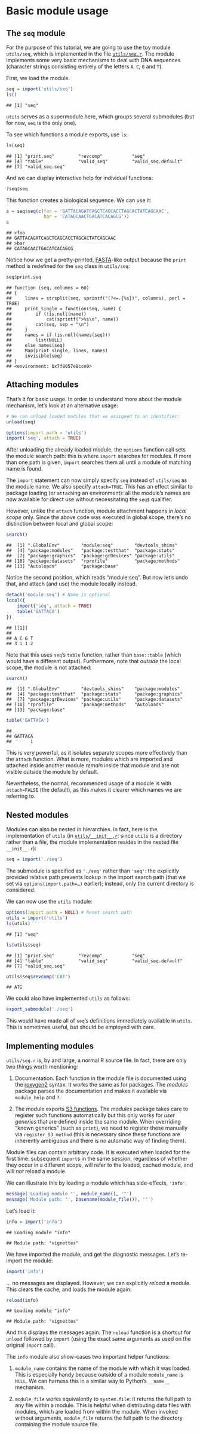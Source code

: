 Basic module usage
==================

The `seq` module
----------------

For the purpose of this tutorial, we are going to use the toy module
`utils/seq`, which is implemented in the file
[`utils/seq.r`](utils/seq.r). The module implements some very basic
mechanisms to deal with DNA sequences (character strings consisting
entirely of the letters `A`, `C`, `G` and `T`).

First, we load the module.

``` r
seq = import('utils/seq')
ls()
```

    ## [1] "seq"

`utils` serves as a supermodule here, which groups several submodules
(but for now, `seq` is the only one).

To see which functions a module exports, use `ls`:

``` r
ls(seq)
```

    ## [1] "print.seq"         "revcomp"           "seq"              
    ## [4] "table"             "valid_seq"         "valid_seq.default"
    ## [7] "valid_seq.seq"

And we can display interactive help for individual functions:

``` r
?seq$seq
```

This function creates a biological sequence. We can use it:

``` r
s = seq$seq(c(foo = 'GATTACAGATCAGCTCAGCACCTAGCACTATCAGCAAC',
              bar = 'CATAGCAACTGACATCACAGCG'))
s
```

    ## >foo
    ## GATTACAGATCAGCTCAGCACCTAGCACTATCAGCAAC
    ## >bar
    ## CATAGCAACTGACATCACAGCG

Notice how we get a pretty-printed,
[FASTA](http://en.wikipedia.org/wiki/FASTA_format)-like output because
the `print` method is redefined for the `seq` class in `utils/seq`:

``` r
seq$print.seq
```

    ## function (seq, columns = 60) 
    ## {
    ##     lines = strsplit(seq, sprintf("(?<=.{%s})", columns), perl = TRUE)
    ##     print_single = function(seq, name) {
    ##         if (!is.null(name)) 
    ##             cat(sprintf(">%s\n", name))
    ##         cat(seq, sep = "\n")
    ##     }
    ##     names = if (is.null(names(seq))) 
    ##         list(NULL)
    ##     else names(seq)
    ##     Map(print_single, lines, names)
    ##     invisible(seq)
    ## }
    ## <environment: 0x7f8057e8cce0>

Attaching modules
-----------------

That’s it for basic usage. In order to understand more about the module
mechanism, let’s look at an alternative usage:

``` r
# We can unload loaded modules that we assigned to an identifier:
unload(seq)

options(import.path = 'utils')
import('seq', attach = TRUE)
```

After unloading the already loaded module, the `options` function call
sets the module search path: this is where `import` searches for
modules. If more than one path is given, `import` searches them all
until a module of matching name is found.

The `import` statement can now simply specify `seq` instead of
`utils/seq` as the module name. We also specify `attach=TRUE`. This has
an effect similar to package loading (or `attach`ing an environment):
all the module’s names are now available for direct use without
necessitating the `seq$` qualifier.

However, unlike the `attach` function, module attachment happens *in
local scope* only. Since the above code was executed in global scope,
there’s no distinction between local and global scope:

``` r
search()
```

    ##  [1] ".GlobalEnv"        "module:seq"        "devtools_shims"   
    ##  [4] "package:modules"   "package:testthat"  "package:stats"    
    ##  [7] "package:graphics"  "package:grDevices" "package:utils"    
    ## [10] "package:datasets"  "rprofile"          "package:methods"  
    ## [13] "Autoloads"         "package:base"

Notice the second position, which reads “module:seq”. But now let’s undo
that, and attach (and use) the module locally instead.

``` r
detach('module:seq') # Name is optional
local({
    import('seq', attach = TRUE)
    table('GATTACA')
})
```

    ## [[1]]
    ## 
    ## A C G T 
    ## 3 1 1 2

Note that this uses `seq`’s `table` function, rather than `base::table`
(which would have a different output). Furthermore, note that *outside*
the local scope, the module is not attached:

``` r
search()
```

    ##  [1] ".GlobalEnv"        "devtools_shims"    "package:modules"  
    ##  [4] "package:testthat"  "package:stats"     "package:graphics" 
    ##  [7] "package:grDevices" "package:utils"     "package:datasets" 
    ## [10] "rprofile"          "package:methods"   "Autoloads"        
    ## [13] "package:base"

``` r
table('GATTACA')
```

    ## 
    ## GATTACA 
    ##       1

This is very powerful, as it isolates separate scopes more effectively
than the `attach` function. What is more, modules which are imported and
attached inside another module *remain* inside that module and are not
visible outside the module by default.

Nevertheless, the normal, recommended usage of a module is with
`attach=FALSE` (the default), as this makes it clearer which names we
are referring to.

Nested modules
--------------

Modules can also be nested in hierarchies. In fact, here is the
implementation of `utils` (in [`utils/__init__.r`](utils/__init__.r):
since `utils` is a directory rather than a file, the module
implementation resides in the nested file `__init__.r`):

``` r
seq = import('./seq')
```

The submodule is specified as `'./seq'` rather than `'seq'`: the
explicitly provided relative path prevents lookup in the import search
path (that we set via `options(import.path=…)` earlier); instead, only
the current directory is considered.

We can now use the `utils` module:

``` r
options(import.path = NULL) # Reset search path
utils = import('utils')
ls(utils)
```

    ## [1] "seq"

``` r
ls(utils$seq)
```

    ## [1] "print.seq"         "revcomp"           "seq"              
    ## [4] "table"             "valid_seq"         "valid_seq.default"
    ## [7] "valid_seq.seq"

``` r
utils$seq$revcomp('CAT')
```

    ## ATG

We could also have implemented `utils` as follows:

``` r
export_submodule('./seq')
```

This would have made all of `seq`’s definitions immediately available in
`utils`. This is sometimes useful, but should be employed with care.

Implementing modules
--------------------

`utils/seq.r` is, by and large, a normal R source file. In fact, there
are only two things worth mentioning:

1.  Documentation. Each function in the module file is documented using
    the
    [roxygen2](http://cran.r-project.org/web/packages/roxygen2/index.html)
    syntax. It works the same as for packages. The *modules* package
    parses the documentation and makes it available via `module_help`
    and `?`.

2.  The module exports [S3 functions](http://adv-r.had.co.nz/S3.html).
    The *modules* package takes care to register such functions
    automatically but this only works for *user generics* that are
    defined inside the same module. When overriding “known generics”
    (such as `print`), we need to register these manually via
    `register_S3_method` (this is necessary since these functions are
    inherently ambiguous and there is no automatic way of finding them).

Module files can contain arbitrary code. It is executed when loaded for
the first time: subsequent `import`s in the same session, regardless of
whether they occur in a different scope, will refer to the loaded,
cached module, and will *not* reload a module.

We can illustrate this by loading a module which has side-effects,
`'info'`.

``` r
message('Loading module "', module_name(), '"')
message('Module path: "', basename(module_file()), '"')
```

Let’s load it:

``` r
info = import('info')
```

    ## Loading module "info"

    ## Module path: "vignettes"

We have imported the module, and get the diagnostic messages. Let’s
re-import the module:

``` r
import('info')
```

… no messages are displayed. However, we can explicitly *reload* a
module. This clears the cache, and loads the module again:

``` r
reload(info)
```

    ## Loading module "info"

    ## Module path: "vignettes"

And this displays the messages again. The `reload` function is a
shortcut for `unload` followed by `import` (using the exact same
arguments as used on the original `import` call).

The `info` module also show-cases two important helper functions:

1.  `module_name` contains the name of the module with which it was
    loaded. This is especially handy because outside of a module
    `module_name` is `NULL`. We can harness this in a similar way to
    Python’s `__name__` mechanism.

2.  `module_file` works equivalently to `system.file`: it returns the
    full path to any file within a module. This is helpful when
    distributing data files with modules, which are loaded from within
    the module. When invoked without arguments, `module_file` returns
    the full path to the directory containing the module source file.
